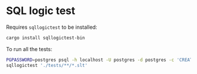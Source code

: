 # SQL logic test

Requires `sqllogictest` to be installed:

```bash
cargo install sqllogictest-bin
```

To run all the tests:

```bash
PGPASSWORD=postgres psql -h localhost -U postgres -d postgres -c 'CREATE EXTENSION IF NOT EXISTS vchord CASCADE;'
sqllogictest './tests/**/*.slt'
```
